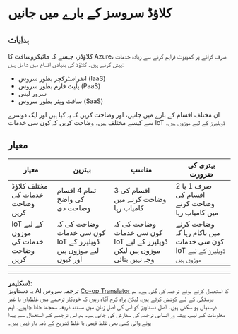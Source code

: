 <!--
CO_OP_TRANSLATOR_METADATA:
{
  "original_hash": "bfd35499bd68d7d740242bfea784bbeb",
  "translation_date": "2025-08-26T22:59:08+00:00",
  "source_file": "2-farm/lessons/4-migrate-your-plant-to-the-cloud/assignment.md",
  "language_code": "ur"
}
-->
# کلاؤڈ سروسز کے بارے میں جانیں

## ہدایات

کلاؤڈز، جیسے کہ مائیکروسافٹ کا Azure، صرف کرائے پر کمپیوٹ فراہم کرنے سے زیادہ خدمات پیش کرتے ہیں۔ کلاؤڈ کی بنیادی اقسام میں شامل ہیں:

* انفراسٹرکچر بطور سروس (IaaS)
* پلیٹ فارم بطور سروس (PaaS)
* سرور لیس
* سافٹ ویئر بطور سروس (SaaS)

ان مختلف اقسام کے بارے میں جانیں، اور وضاحت کریں کہ یہ کیا ہیں اور ایک دوسرے سے کیسے مختلف ہیں۔ وضاحت کریں کہ کون سی خدمات IoT ڈویلپرز کے لیے موزوں ہیں۔

## معیار

| معیار | بہترین | مناسب | بہتری کی ضرورت |
| ------ | ------- | ------- | --------------- |
| مختلف کلاؤڈ خدمات کی وضاحت کریں | تمام 4 اقسام کی واضح وضاحت دی | 3 اقسام کی وضاحت کرنے میں کامیاب رہا | صرف 1 یا 2 اقسام کی وضاحت کرنے میں کامیاب رہا |
| IoT کے لیے موزوں خدمات کی وضاحت کریں | وضاحت کی کہ کون سی خدمات IoT ڈویلپرز کے لیے موزوں ہیں اور کیوں | وضاحت کی کہ کون سی خدمات IoT ڈویلپرز کے لیے موزوں ہیں لیکن وجہ نہیں بتائی | وضاحت کرنے میں ناکام رہا کہ کون سی خدمات IoT ڈویلپرز کے لیے موزوں ہیں |

---

**ڈسکلیمر**:  
یہ دستاویز AI ترجمہ سروس [Co-op Translator](https://github.com/Azure/co-op-translator) کا استعمال کرتے ہوئے ترجمہ کی گئی ہے۔ ہم درستگی کے لیے کوشش کرتے ہیں، لیکن براہ کرم آگاہ رہیں کہ خودکار ترجمے میں غلطیاں یا غیر درستیاں ہو سکتی ہیں۔ اصل دستاویز کو اس کی اصل زبان میں مستند ذریعہ سمجھا جانا چاہیے۔ اہم معلومات کے لیے، پیشہ ور انسانی ترجمہ کی سفارش کی جاتی ہے۔ ہم اس ترجمے کے استعمال سے پیدا ہونے والی کسی بھی غلط فہمی یا غلط تشریح کے ذمہ دار نہیں ہیں۔